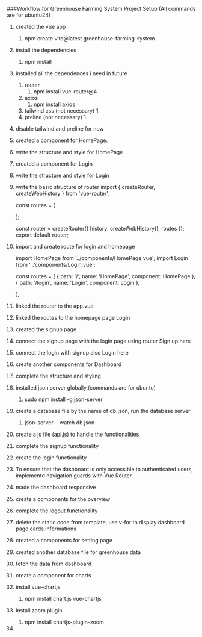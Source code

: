###Workflow for Greenhouse Farming System Project Setup
(All commands are for ubuntu24)
1. created the vue app
    1. npm create vite@latest greenhouse-farming-system
2. install the dependencies 
    1. npm install
3. installed all the dependences i need in future
    1. router
        1. npm install vue-router@4
    2. axios
        1. npm install axios
    3. tailwind css (not necessary)
        1.
    4. preline (not necessary)
        1. 
4. disable tailwind and preline for now
5. created a component for HomePage. 
6. write the structure and style for HomePage
7. created a component for Login
8. write the structure and style for Login
9. write the basic structure of router
    import { createRouter, createWebHistory } from 'vue-router';

	const routes = [
        
	  
	];

	const router = createRouter({
	  history: createWebHistory(),
	  routes
	});
	export default router;
10. import and create route for login and homepage

    import HomePage from '../components/HomePage.vue';
    import Login from '../components/Login.vue';

    const routes = [
	  {
	    path: '/',
	    name: 'HomePage',
	    component: HomePage
	  },
	  {
	    path: '/login',
	    name: 'Login',
	    component: Login
	  },
	  
	];


11. linked the router to the app.vue
    <router-view></router-view>
12. linked the routes to the homepage page
    <router-link to="/login">Login</router-link>
13. created the signup page
14. connect the signup page with the login page using router
    <router-link to="/sign-up"> Sign up here</router-link> 
15. connect the login with signup also
    <router-link to="/login"> Login here</router-link>
16. create another components for Dashboard
17. complete the structure and styling
18. installed json server globally.(commands are for ubuntu)
    1. sudo npm install -g json-server
19. create a database file by the name of db.json, run the database server
    1. json-server --watch db.json
20. create a js file (api.js) to handle the functionalities
21. complete the signup functionality
21. create the login functionality
22. To ensure that the dashboard is only accessible to authenticated users, implementd navigation guards with Vue Router.
23. made the dashboard responsive
24. create a components for the overview
25. complete the logout functionality
26. delete the static code from template, use v-for to display dashboard page cards informations
27. created a components for setting page
28. created another database file for greenhouse data
29. fetch the data from dashboard 
30. create a component for charts
31. install vue-chartjs
    1. npm install chart.js vue-chartjs
32. install zoom plugin
    1. npm install chartjs-plugin-zoom
33. 